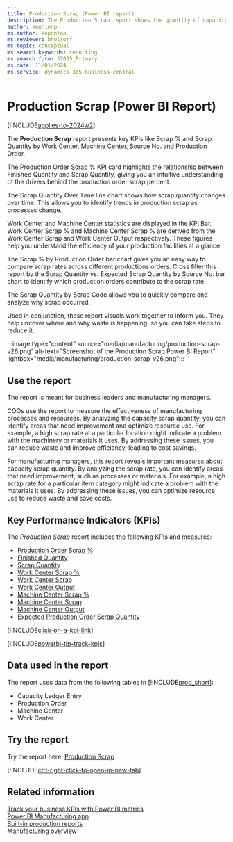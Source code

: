 ```yaml
---
title: Production Scrap (Power BI report)
description: The Production Scrap report shows the quantity of capacity scrap each month, with a breakdown by code, location, and item category.
author: kennienp
ms.author: kepontop
ms.reviewer: bholtorf
ms.topic: conceptual
ms.search.keywords: reporting
ms.search.form: 37055_Primary
ms.date: 11/01/2024
ms.service: dynamics-365-business-central
---
```


# Production Scrap (Power BI Report)

[!INCLUDE[applies-to-2024w2](includes/applies-to-2024w2.md)]

The **Production Scrap** report presents key KPIs like Scrap % and Scrap Quantity by Work Center, Machine Center, Source No. and Production Order.

The Production Order Scrap % KPI card highlights the relationship between Finished Quantity and Scrap Quantity, giving you an intuitive understanding of the drivers behind the production order scrap percent.

The Scrap Quantity Over Time line chart shows how scrap quantity changes over time. This allows you to identify trends in production scrap as processes change.

Work Center and Machine Center statistics are displayed in the KPI Bar. Work Center Scrap % and Machine Center Scrap % are derived from the Work Center Scrap and Work Center Output respectively. These figures help you understand the efficiency of your production facilities at a glance.

The Scrap % by Production Order bar chart gives you an easy way to compare scrap rates across different productions orders. Cross filter this report by the Scrap Quantity vs. Expected Scrap Quantity by Source No. bar chart to identify which production orders contribute to the scrap rate.

The Scrap Quantity by Scrap Code allows you to quickly compare and analyze why scrap occurred.

Used in conjunction, these report visuals work together to inform you. They help uncover where and why waste is happening, so you can take steps to reduce it.

:::image type="content" source="media/manufacturing/production-scrap-v26.png" alt-text="Screenshot of the Production Scrap Power BI Report" lightbox="media/manufacturing/production-scrap-v26.png":::

## Use the report

The report is meant for business leaders and manufacturing managers.

COOs use the report to measure the effectiveness of manufacturing processes and resources. By analyzing the capacity scrap quantity, you can identify areas that need improvement and optimize resource use. For example, a high scrap rate at a particular location might indicate a problem with the machinery or materials it uses. By addressing these issues, you can reduce waste and improve efficiency, leading to cost savings.

For manufacturing managers, this report reveals important measures about capacity scrap quantity. By analyzing the scrap rate, you can identify areas that need improvement, such as processes or materials. For example, a high scrap rate for a particular item category might indicate a problem with the materials it uses. By addressing these issues, you can optimize resource use to reduce waste and save costs.

## Key Performance Indicators (KPIs)

The *Production Scrap* report includes the following KPIs and measures:

- [Production Order Scrap %](manufacturing-powerbi-kpis.md#production-order-scrap-percent)
- [Finished Quantity](manufacturing-powerbi-kpis.md#finished-quantity)
- [Scrap Quantity](manufacturing-powerbi-kpis.md#scrap-quantity)
- [Work Center Scrap %](manufacturing-powerbi-kpis.md#work-center-scrap-percent)
- [Work Center Scrap](manufacturing-powerbi-kpis.md#work-center-scrap)
- [Work Center Output](manufacturing-powerbi-kpis.md#work-center-output)
- [Machine Center Scrap %](manufacturing-powerbi-kpis.md#machine-center-scrap-percent)
- [Machine Center Scrap](manufacturing-powerbi-kpis.md#machine-center-scrap)
- [Machine Center Output](manufacturing-powerbi-kpis.md#machine-center-output)
- [Expected Production Order Scrap Quantity](manufacturing-powerbi-kpis.md#expected-production-order-scrap-quantity)

[!INCLUDE[click-on-a-kpi-link](includes/click-on-a-kpi-link.md)]

[!INCLUDE[powerbi-tip-track-kpis](includes/powerbi-tip-track-kpis.md)]

## Data used in the report

The report uses data from the following tables in [!INCLUDE[prod_short](includes/prod_short.md)]:

- Capacity Ledger Entry
- Production Order
- Machine Center
- Work Center

## Try the report

Try the report here: [Production Scrap](https://businesscentral.dynamics.com?page=37055)

[!INCLUDE[ctrl-right-click-to-open-in-new-tab](includes/ctrl-right-click-to-open-in-new-tab.md)]

## Related information

[Track your business KPIs with Power BI metrics](track-kpis-with-power-bi-metrics.md)  
[Power BI Manufacturing app](manufacturing-powerbi-app.md)  
[Built-in production reports](production-reports.md)  
[Manufacturing overview](production-manage-manufacturing.md)
